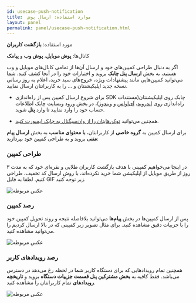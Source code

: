 ```yaml
---
id: usecase-push-notification
title:  موارد استفاده: ارسال پوش
layout: panel
permalink: panel/usecase-push-notification.html
---
```


مورد استفاده: **بازگشت کاربران**

کانال‌ها: **پوش موبایل**، **پوش وب** و **پیامک**

اگر به دنبال طراحی کمپین‌های خود و ارسال آن‌ها از تمامی کانال‌های موبایل و وب هستید، به بخش **ارسال پنل چابک** بروید و اختیارات خود را در آنجا کشف کنید. شما می‌توانید کمپین‌هایی مانند پیشنهادات ویژه، خروج‌های سبد خرید، اعلام به روز رسانی نسخه جدید اپلیکیشنتان و ... را به کاربرانتان ارسال نمایید. 


- برای شروع ارسال کمپین‌ پس از راه‌اندازی SDK چابک روی اپلیکیشنتان(مستندات راه‌اندازی روی [اندروید](https://doc.chabokpush.com/android/application-class.html)، [آی‌اواس](https://doc.chabokpush.com/ios/setup.html) و [ویندوز](https://doc.chabokpush.com/windows/setup.html))، در بخش ورود وبسایت چابک اطلاعات حساب خود را وارد نمایید تا وارد **پنل** شوید. 

- همچنین می‌توانید [توکن‌هایتان را از وان‌سیگنال به چابک ایمپورت کنید](https://doc.chabokpush.com/panel/settings.html). 

برای ارسال کمپین به **گروه خاصی** از کاربرانتان، **با محتوای مناسب**  به بخش **ارسال پیام متنی** بروید و به طراحی کمپین خود بپردازید:

### طراحی کمپین
 
در اینجا می‌خواهیم کمپینی با هدف بازگشت کاربران طلایی و نقره‌ای خود که به مدت ۳ روز از طریق موبایل از اپلیکیشن شما خرید نکرده‌اند، با روش ارسال کد تخفیف، طراحی کنیم. لطفا به فایل GIF زیر توجه کنید.


![عکس مربوطه](http://uupload.ir/files/uxn7_gif2.gif)

### رصد کمپین 

پس از ارسال کمپین‌ها در بخش **پیام‌ها** می‌توانید بلافاصله نتیجه و روند تحویل کمپین خود را با جزییات دقیق مشاهده کنید. برای مثال تصویر زیر کمپینی که در بالا ارسال کردیم را می‌توانید مشاهده کنید.

 ![عکس مربوطه](http://uupload.ir/files/wml1_campaign.png)

### رصد رویداد‌های کاربر
 همچنین تمام رویدادهایی که برای دستگاه کاربر شما در لحظه رخ‌ می‌دهد در دسترس می‌باشد. فقط کافیه به **بخش مشترکین پنل قسمت جزییات دستگاه‌** بروید و **تاریخچه رویداد‌های** تمام کاربرانتان را مشاهده کنید.

 ![عکس مربوطه](http://uupload.ir/files/k7f1_log.png)
